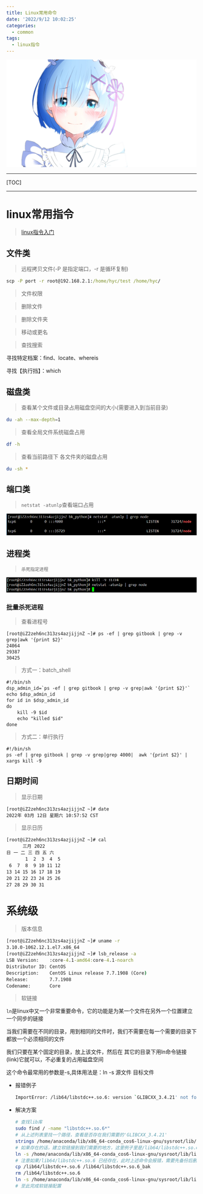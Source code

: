 ```yaml
---
title: Linux常用命令
date: '2022/9/12 10:02:25'
categories:
  - common
tags:
  - linux指令
---
```


![img](res/other/异世界蕾姆_0.png)

***

[TOC]

***

# linux常用指令

> [linux指令入门](http://www.linuxso.com/command/)

## 文件类

> 远程拷贝文件(-P 是指定端口，-r 是循环复制)

```cmd
scp -P port -r root@192.168.2.1:/home/hyc/test /home/hyc/
```

> 文件权限



> 删除文件



> 删除文件夹



> 移动或更名



> 查找搜索

寻找特定档案：find、locate、whereis

寻找【执行挡】：which

## 磁盘类

> 查看某个文件或目录占用磁盘空间的大小(需要进入到当前目录)

``` sh
du -ah --max-depth=1
```

> 查看全局文件系统磁盘占用

``` sh
df -h
```

> 查看当前路径下 各文件夹的磁盘占用

```sh
du -sh *
```

## 端口类

> `netstat -atunlp`查看端口占用

![image-20200328210123194](./res/3.Linux常用命令/image-20200328210123194.png)

## 进程类

> `杀死指定进程`

![image-20200328210327497](res/3.Linux常用命令/image-20200328210327497.png)

### 批量杀死进程

> 查看进程号

```shell
[root@iZ2zeh6nc313zs4azjijjnZ ~]# ps -ef | grep gitbook | grep -v grep|awk '{print $2}'
24064
29387
30425
```

> 方式一：batch_shell

```shell
#!/bin/sh
dsp_admin_id=`ps -ef | grep gitbook | grep -v grep|awk '{print $2}'`
echo $dsp_admin_id
for id in $dsp_admin_id
do
    kill -9 $id  
    echo "killed $id" 
done
```

> 方式二：单行执行

```shell
#!/bin/sh
ps -ef | grep gitbook | grep -v grep|grep 4000|  awk '{print $2}' | xargs kill -9
```



## 日期时间

> 显示日期

```cmd
[root@iZ2zeh6nc313zs4azjijjnZ ~]# date
2022年 03月 12日 星期六 10:57:52 CST
```

> 显示日历

```cmd
[root@iZ2zeh6nc313zs4azjijjnZ ~]# cal
      三月 2022     
日 一 二 三 四 五 六
       1  2  3  4  5
 6  7  8  9 10 11 12
13 14 15 16 17 18 19
20 21 22 23 24 25 26
27 28 29 30 31
```

# 系统级

> 版本信息

```cmd
[root@iZ2zeh6nc313zs4azjijjnZ ~]# uname -r
3.10.0-1062.12.1.el7.x86_64
[root@iZ2zeh6nc313zs4azjijjnZ ~]# lsb_release -a
LSB Version:    :core-4.1-amd64:core-4.1-noarch
Distributor ID: CentOS
Description:    CentOS Linux release 7.7.1908 (Core)
Release:        7.7.1908
Codename:       Core
```

> 软链接

`ln`是linux中又一个非常重要命令，它的功能是为某一个文件在另外一个位置建立一个同步的链接

当我们需要在不同的目录，用到相同的文件时，我们不需要在每一个需要的目录下都放一个必须相同的文件

我们只要在某个固定的目录，放上该文件，然后在 其它的目录下用ln命令链接(link)它就可以，不必重复的占用磁盘空间

这个命令最常用的参数是-s,具体用法是：ln -s 源文件 目标文件

* 报错例子

  ```sh
  ImportError: /lib64/libstdc++.so.6: version `GLIBCXX_3.4.21' not found (required by /home/anaconda/install/envs/stk37/lib/python3.7/site-packages/pandas/_libs/window/aggregations.cpython-37m-x86_64-linux-gnu.so)
  ```

* 解决方案

  ```sh
  # 查找lib库
  sudo find / -name "libstdc++.so.6*"
  # 从上述列表里找一个路径，查看是否存在我们需要的'GLIBCXX_3.4.21'
  strings /home/anaconda/lib/x86_64-conda_cos6-linux-gnu/sysroot/lib/libstdc++.so.6 |grep GLIBCXX_3.4.21
  # 如果存在的话，建立软链接到我们需要的地方，这里例子里是/lib64/libstdc++.so.6
  ln -s /home/anaconda/lib/x86_64-conda_cos6-linux-gnu/sysroot/lib/libstdc++.so.6 /lib64/libstdc++.so.6
  # 注意如果/lib64/libstdc++.so.6 已经存在，此时上述命令会报错，需要先备份后删除，再执行ln，(但是里面没有我们需要的'GLIBCXX_3.4.21'，可以用strings查看)
  cp /lib64/libstdc++.so.6 /lib64/libstdc++.so.6_bak
  rm /lib64/libstdc++.so.6
  ln -s /home/anaconda/lib/x86_64-conda_cos6-linux-gnu/sysroot/lib/libstdc++.so.6 /lib64/libstdc++.so.6
  # 至此完成软链接配置
  ```

  
